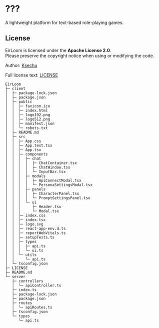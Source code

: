 # ???

A lightweight platform for text-based role-playing games.

## License

EirLoom is licensed under the **Apache License 2.0**.  
Please preserve the copyright notice when using or modifying the code.

Author: [Ksechu](https://github.com/Ksechu)  

Full license text: [LICENSE](./LICENSE)

```
EirLoom
├─ client
│  ├─ package-lock.json
│  ├─ package.json
│  ├─ public
│  │  ├─ favicon.ico
│  │  ├─ index.html
│  │  ├─ logo192.png
│  │  ├─ logo512.png
│  │  ├─ manifest.json
│  │  └─ robots.txt
│  ├─ README.md
│  ├─ src
│  │  ├─ App.css
│  │  ├─ App.test.tsx
│  │  ├─ App.tsx
│  │  ├─ components
│  │  │  ├─ chat
│  │  │  │  ├─ ChatContainer.tsx
│  │  │  │  ├─ ChatWindow.tsx
│  │  │  │  └─ InputBar.tsx
│  │  │  ├─ modals
│  │  │  │  ├─ ApiConnectModal.tsx
│  │  │  │  └─ PersonaSettingsModal.tsx
│  │  │  ├─ panels
│  │  │  │  ├─ CharacterPanel.tsx
│  │  │  │  └─ PromptSettingsPanel.tsx
│  │  │  └─ ui
│  │  │     ├─ Header.tsx
│  │  │     └─ Modal.tsx
│  │  ├─ index.css
│  │  ├─ index.tsx
│  │  ├─ logo.svg
│  │  ├─ react-app-env.d.ts
│  │  ├─ reportWebVitals.ts
│  │  ├─ setupTests.ts
│  │  ├─ types
│  │  │  ├─ api.ts
│  │  │  └─ ui.ts
│  │  └─ utils
│  │     └─ api.ts
│  └─ tsconfig.json
├─ LICENSE
├─ README.md
└─ server
   ├─ controllers
   │  └─ apiController.ts
   ├─ index.ts
   ├─ package-lock.json
   ├─ package.json
   ├─ routes
   │  └─ apiRoutes.ts
   ├─ tsconfig.json
   └─ types
      └─ api.ts

```